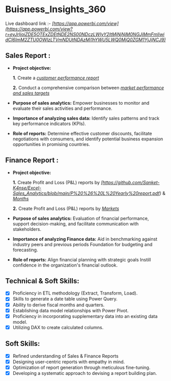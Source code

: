 # Buisness_Insights_360

Live dashboard link :- _[https://app.powerbi.com/view](https://app.powerbi.com/view?r=eyJrIjoiZDE5OTExZDEtNDE2NS00NDczLWIyY2ItMjNjNjM0NGJjMmFmIiwidCI6ImM2ZTU0OWIzLTVmNDUtNDAzMi1hYWU5LWQ0MjQ0ZGM1YjJjNCJ9)_

## Sales Report :


- **Project objective:** 

    **1.** Create a _[customer performance report](https://github.com/Sanket-K4nse/Excel-Sales_Analytics/blob/main/AtliQ%20Hardware%20net%20sales.pdf)_ 

    **2.** Conduct a comprehensive comparison between _[market performance and sales targets](https://github.com/Sanket-K4nse/Excel-Sales_Analytics/blob/main/Monthly%20performace%20vs%20target.pdf)_

- **Purpose of sales analytics:** Empower businesses to monitor and evaluate their sales activities and performance.

- **Importance of analyzing sales data:** Identify sales patterns and track key performance indicators (KPIs).

- **Role of reports:** Determine effective customer discounts, facilitate negotiations with consumers, and identify potential business expansion opportunities in promising countries.


## Finance Report :

- **Project objective:** 

    **1.** Create Profit and Loss (P&L) reports by _[https://github.com/Sanket-K4nse/Excel-Sales_Analytics/blob/main/P%20%26%20L%20Yearly%20report.pdf)_ & _[Months](https://github.com/Sanket-K4nse/Excel-Sales_Analytics/blob/main/P%20%26%20L%20Monthly%20report.pdf)_ 

   **2.** Create Profit and Loss (P&L) reports by _[Markets](https://github.com/Sanket-K4nse/Excel-Sales_Analytics/blob/main/P%26L%20Statement%20by%20Markets.pdf)_

- **Purpose of sales analytics:** Evaluation of financial performance, support decision-making, and facilitate communication with stakeholders.

- **Importance of analyzing Finance data:** Aid in benchmarking against industry peers and previous periods Foundation for budgeting and forecasting.

- **Role of reports:** Align financial planning with strategic goals Instill confidence in the organization's financial outlook.


## Technical & Soft Skills:
- [x]	Proficiency in ETL methodology (Extract, Transform, Load).
- [x]	Skills to generate a date table using Power Query.
- [x]	Ability to derive fiscal months and quarters.
- [x]	Establishing data model relationships with Power Pivot.
- [x]	Proficiency in incorporating supplementary data into an existing data model.
- [x]	Utilizing DAX to create calculated columns.

## Soft Skills:
- [x]	Refined understanding of Sales & Finance Reports
- [x]	Designing user-centric reports with empathy in mind.
- [x]	Optimization of report generation through meticulous fine-tuning.
- [x]	Developing a systematic approach to devising a report building plan.
